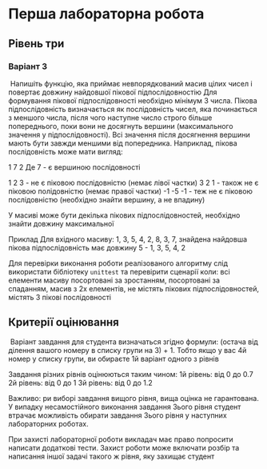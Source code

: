# Перша лабораторна робота

## Рівень три

### Варіант 3
​
Напишіть функцію, яка приймає невпорядкований масив цілих чисел і повертає довжину найдовшої пікової підпослідовностію Для формування пікової підпослідовності необхідно мінімум 3 числа. Пікова підпослідовність визначається як послідовність чисел, яка починається з меншого числа, після чого наступне число строго більше попереднього, поки вони не досягнуть вершини (максимального значення у підпослідовності). Всі значення після досягнення вершини мають бути завжди меншими від попередника. Наприклад, пікова послідовність може мати вигляд:
​

1 7 2
Де 7 - є вершиною послідовності
​

1 2 3 - не є піковою послідовністю (немає лівої частки)
3 2 1 - також не є піковою полідовністю (немає правої частки)
-1 -5 -1 - теж не є піковою послідовністю (необхідно знайти вершину, а не впадину)
​

У масиві може бути декілька пікових підпослідовностей, необхідно знайти довжину максимальної
​

Приклад
Для вхідного масиву: 1, 3, 5, 4, 2, 8, 3, 7,  знайдена найдовша пікова підпослідовність має довжину 5 - 1, 3, 5, 4, 2
​

Для перевірки виконання роботи реалізованого алгоритму слід використати бібліотеку `unittest` та перевірити сценарії коли: 
всі елементи масиву посортовані за зростанням, 
посортовані за спаданням, 
масив з 2х елементів, 
не містять пікових підпослідовностей, 
містять 3 пікові послідовності
​
​
## Критерії оцінювання
​
Варіант завдання для студента визначаться згідно формули: (остача від ділення вашого номеру в списку групи на 3) + 1. Тобто якщо у вас 4й номер у списку групи, ви обираєте 1й варіант одного з рівнів
​

Завдання різних рівнів оцінюються таким чином:
1й рівень: від 0 до 0.7
2й рівень: від 0 до 1
3й рівень: від 0 до 1.2
​

Важливо: ри виборі завдання вищого рівня, вища оцінка не гарантована. 
У випадку несамостійного виконання завдання 3ього рівня студент втрачає можливість обирати завдання 3ього рівня у наступних лабораторних роботах. 
​

При захисті лабораторної роботи викладач має право попросити написати додаткові тести. Захист роботи може включати розбір та написання іншої задачі такого ж рівня, яку захищає студент